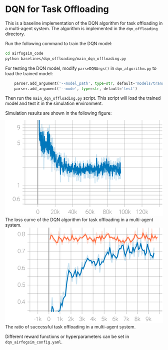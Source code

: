 
<!-- dqn for task offloading baseline -->
# DQN for Task Offloading

This is a baseline implementation of the DQN algorithm for task offloading in a multi-agent system. The algorithm is implemented in the `dqn_offloading` directory.

Run the following command to train the DQN model:

```bash
cd airfogsim_code
python baselines/dqn_offloading/main_dqn_offloading.py
```

For testing the DQN model, modify `parseDQNArgs()` in `dqn_algorithm.py` to load the trained model:

```python
    parser.add_argument('--model_path', type=str, default='models/trans_dqn/final_model.final_pth')
    parser.add_argument('--mode', type=str, default='test')
```

Then run the `main_dqn_offloading.py` script. This script will load the trained model and test it in the simulation environment.

Simulation results are shown in the following figure:
<!-- ./baselines/Loss.svg -->
![Loss](./Loss.svg)
The loss curve of the DQN algorithm for task offloading in a multi-agent system.
![Ratio](./Ratio.svg)
The ratio of successful task offloading in a multi-agent system.

Different reward functions or hyperparameters can be set in `dqn_airfogsim_config.yaml`.